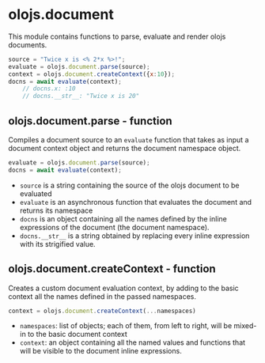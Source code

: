 olojs.document
============================================================================
This module contains functions to parse, evaluate and render olojs
documents.
```js
source = "Twice x is <% 2*x %>!";
evaluate = olojs.document.parse(source);
context = olojs.document.createContext({x:10});
docns = await evaluate(context);    
    // docns.x: :10
    // docns.__str__: "Twice x is 20"
```
  

olojs.document.parse - function
----------------------------------------------------------------------------
Compiles a document source to an `evaluate` function that takes as input
a document context object and returns the document namespace object.
```js
evaluate = olojs.document.parse(source);
docns = await evaluate(context);
```
- `source` is a string containing the source of the olojs document to be
  evaluated
- `evaluate` is an asynchronous function that evaluates the document and
  returns its namespace
- `docns` is an object containing all the names defined by the inline
  expressions of the document (the document namespace).
- `docns.__str__` is a string obtained by replacing every inline expression
  with its strigified value. 
  

olojs.document.createContext - function
----------------------------------------------------------------------------
Creates a custom document evaluation context, by adding to the basic
context all the names defined in the passed namespaces.
```js
context = olojs.document.createContext(...namespaces)
```
- `namespaces`: list of objects; each of them, from left to right, will be
  mixed-in to the basic document context
- `context`: an object containing all the named values and functions that
  will be visible to the document inline expressions.
  


